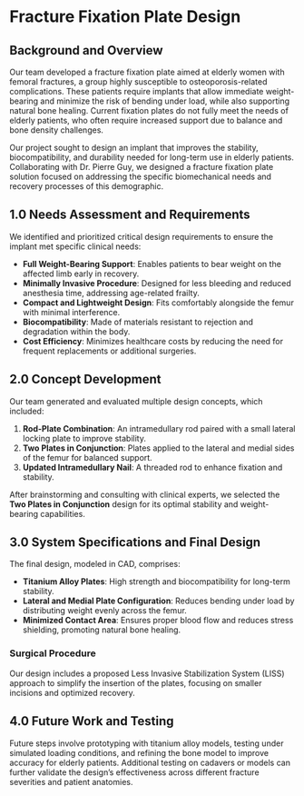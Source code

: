 # Fracture Fixation Plate Design

## Background and Overview
Our team developed a fracture fixation plate aimed at elderly women with femoral fractures, a group highly susceptible to osteoporosis-related complications. These patients require implants that allow immediate weight-bearing and minimize the risk of bending under load, while also supporting natural bone healing. Current fixation plates do not fully meet the needs of elderly patients, who often require increased support due to balance and bone density challenges.

Our project sought to design an implant that improves the stability, biocompatibility, and durability needed for long-term use in elderly patients. Collaborating with Dr. Pierre Guy, we designed a fracture fixation plate solution focused on addressing the specific biomechanical needs and recovery processes of this demographic.

## 1.0 Needs Assessment and Requirements
We identified and prioritized critical design requirements to ensure the implant met specific clinical needs:
- **Full Weight-Bearing Support**: Enables patients to bear weight on the affected limb early in recovery.
- **Minimally Invasive Procedure**: Designed for less bleeding and reduced anesthesia time, addressing age-related frailty.
- **Compact and Lightweight Design**: Fits comfortably alongside the femur with minimal interference.
- **Biocompatibility**: Made of materials resistant to rejection and degradation within the body.
- **Cost Efficiency**: Minimizes healthcare costs by reducing the need for frequent replacements or additional surgeries.

## 2.0 Concept Development
Our team generated and evaluated multiple design concepts, which included:
1. **Rod-Plate Combination**: An intramedullary rod paired with a small lateral locking plate to improve stability.
2. **Two Plates in Conjunction**: Plates applied to the lateral and medial sides of the femur for balanced support.
3. **Updated Intramedullary Nail**: A threaded rod to enhance fixation and stability.

After brainstorming and consulting with clinical experts, we selected the **Two Plates in Conjunction** design for its optimal stability and weight-bearing capabilities.

## 3.0 System Specifications and Final Design
The final design, modeled in CAD, comprises:
- **Titanium Alloy Plates**: High strength and biocompatibility for long-term stability.
- **Lateral and Medial Plate Configuration**: Reduces bending under load by distributing weight evenly across the femur.
- **Minimized Contact Area**: Ensures proper blood flow and reduces stress shielding, promoting natural bone healing.

### Surgical Procedure
Our design includes a proposed Less Invasive Stabilization System (LISS) approach to simplify the insertion of the plates, focusing on smaller incisions and optimized recovery.

## 4.0 Future Work and Testing
Future steps involve prototyping with titanium alloy models, testing under simulated loading conditions, and refining the bone model to improve accuracy for elderly patients. Additional testing on cadavers or models can further validate the design’s effectiveness across different fracture severities and patient anatomies.